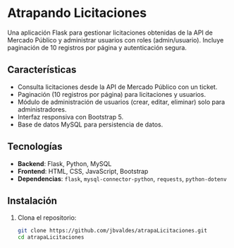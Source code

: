 # Atrapando Licitaciones

Una aplicación Flask para gestionar licitaciones obtenidas de la API de Mercado Público y administrar usuarios con roles (admin/usuario). Incluye paginación de 10 registros por página y autenticación segura.

## Características
- Consulta licitaciones desde la API de Mercado Público con un ticket.
- Paginación (10 registros por página) para licitaciones y usuarios.
- Módulo de administración de usuarios (crear, editar, eliminar) solo para administradores.
- Interfaz responsiva con Bootstrap 5.
- Base de datos MySQL para persistencia de datos.

## Tecnologías
- **Backend**: Flask, Python, MySQL
- **Frontend**: HTML, CSS, JavaScript, Bootstrap
- **Dependencias**: `flask`, `mysql-connector-python`, `requests`, `python-dotenv`

## Instalación
1. Clona el repositorio:
   ```bash
   git clone https://github.com/jbvaldes/atrapaLicitaciones.git
   cd atrapaLicitaciones
